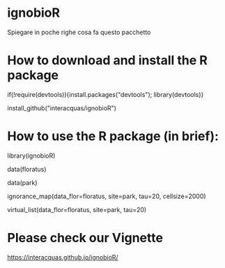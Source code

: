 # ignobioR

Spiegare in poche righe cosa fa questo pacchetto

# How to download and install the R package
if(!require(devtools)){install.packages("devtools"); library(devtools)} 

install_github("interacquas/ignobioR")

# How to use the R package (in brief):

library(ignobioR)

data(floratus)

data(park)


ignorance_map(data_flor=floratus, site=park, tau=20, cellsize=2000)

virtual_list(data_flor=floratus, site=park, tau=20)




# Please check our Vignette
https://interacquas.github.io/ignobioR/
